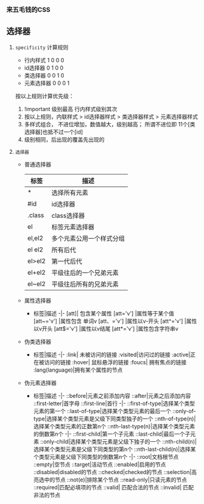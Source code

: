 ### 来五毛钱的CSS

##	选择器 

1. `specificity` 计算规则 
	- 行内样式    1 0 0 0 
	- id选择器    0 1 0 0
	- 类选择器    0 0 1 0
	- 元素选择器  0 0 0 1
	
	按以上规则计算优先级： 
	1. !important 级别最高  行内样式级别其次
	2. 按以上规则，内联样式  > id选择器样式 > 类选择器样式 > 元素选择器样式
	3. 多样式组合， 不进位增加，数值越大，级别越高； 所谓不进位即 11个[类选择器]也抵不过一个[id]
	4. 级别相同，后出现的覆盖先出现的
	
2. `选择器`
	- 普通选择器
	
		标签|描述
		-|-
		*|选择所有元素
		#id|id选择器
		.class|class选择器
		el|标签元素选择器
		el,el2| 多个元素公用一个样式分组
		el el2 | 所有后代
		el>el2 | 第一代后代
		el+el2 | 平级往后的一个兄弟元素
		el~el2 | 平级往后所有的兄弟元素 
	- 属性选择器

		- 标签|描述
		-|-
		[att]| 包含某个属性
		[att='v'] |属性等于某个值
		[att~='v'] |属性包含 单词v
		[att、='v'] |属性以v-开头
		[att^='v'] |属性以v开头
		[att$='v'] |属性以v结尾
		[att*='v'] |属性包含字符串v
					
    - 伪类选择器

		- 标签|描述
		-|-
		:link| 未被访问的链接
		:visited|访问过的链接
		:active|正在被访问的链接
		:hover| 鼠标悬浮的链接
		:foucs| 拥有焦点的链接
		:lang(language)|拥有某个属性的节点
	
	- 伪元素选择器
		
		- 标签|描述
		-|-
		::before|元素之前添加内容
		::after|元素之后添加内容
		::first-letter|首字母
		::first-line|首行
		-|-
		::first-of-type|选择某个类型元素的第一个
		::last-of-type|选择某个类型元素的最后一个
		::only-of-type|选择某个类型元素是父级下同类型独子的一个
		::nth-of-type(n)|选择某个类型元素的正数第n个
		::nth-last-type(n)|选择某个类型元素的倒数第n个
		-|-
		::first-child|第一个子元素
		::last-child|最后一个子元素
		::only-child|选择某个类型元素是父级下独子的一个
		::nth-child(n)|选择某个类型元素是父级下同类型的第n个
		::nth-last-child(n)|选择某个类型元素是父级下同类型的倒数第n个
		-|-
		::root|文档根节点
		::empty|空节点
		::target|活动节点
		::enabled|启用的节点
		::disabled|disabled的节点
		::checked|checked的节点
		::selection|高亮选中的节点
		::not(e)|排除某个节点
		::read-only|只读元素的节点
		::required|匹配必填项的节点
		::valid| 匹配合法的节点
		::invalid| 匹配非法的节点
		
		
